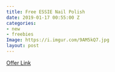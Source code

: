 ```yaml
---
title: Free ESSIE Nail Polish
date: 2019-01-17 00:55:00 Z
categories:
- new
- freebies
Image: https://i.imgur.com/9AM5kQ7.jpg
layout: post
---
```


[Offer Link](https://us.sopost.com/5dQ0ATffQCm6M2GVZo9XLw/claim/landing)